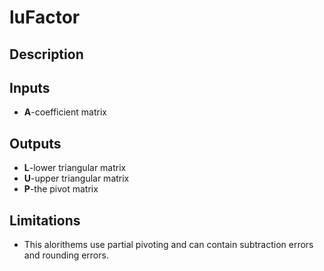 # luFactor
## Description

## Inputs
* **A**-coefficient matrix
## Outputs
* **L**-lower triangular matrix
* **U**-upper triangular matrix
* **P**-the pivot matrix
## Limitations
* This alorithems use partial pivoting and can contain subtraction errors and rounding errors.
